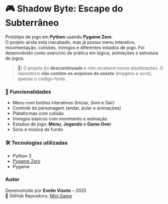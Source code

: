 # 🎮 Shadow Byte: Escape do Subterrâneo

Protótipo de jogo em **Python** usando **Pygame Zero**.  
O projeto ainda está inacabado, mas já possui menu interativo, movimentação, colisões, inimigos e diferentes estados de jogo. Foi desenvolvido como exercício de prática em lógica, animações e estrutura de jogos.

> 🚨|
> _O projeto foi **descontinuado** e não receberá novas atualizações._
> O repositório **não contém os arquivos de assets** (imagens e sons), apenas o código-fonte.


### 🚀 Funcionalidades
- Menu com botões interativos (Iniciar, Som e Sair)  
- Controle do personagem (andar, pular e animações)  
- Plataformas com colisão  
- Inimigos básicos com movimento e animação  
- Estados de jogo: **Menu**, **Jogando** e **Game Over**  
- Sons e música de fundo  



### 🛠️ Tecnologias utilizadas
- Python 3  
- [Pygame Zero](https://pygame-zero.readthedocs.io/)  
- Pygame  

### Autor

Desenvolvido por **Evelin Visoto** – 2025  
📌 GitHub Repository: [Mini Game](https://github.com/EvelinVisoto/MiniGame)
